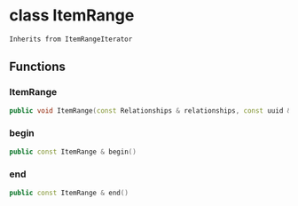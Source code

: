 # class ItemRange


```cpp
Inherits from ItemRangeIterator
```



## Functions

### ItemRange

```cpp
public void ItemRange(const Relationships & relationships, const uuid & component_id)
```


### begin

```cpp
public const ItemRange & begin()
```


### end

```cpp
public const ItemRange & end()
```




